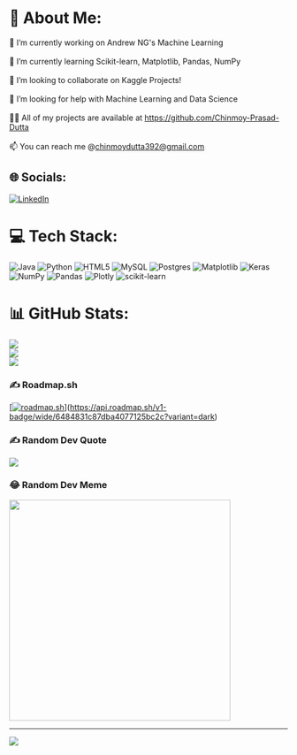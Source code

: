 # 💫 About Me:
🔭 I’m currently working on Andrew NG's Machine Learning<br><br>🌱 I’m currently learning Scikit-learn, Matplotlib, Pandas, NumPy<br><br>👯 I’m looking to collaborate on Kaggle Projects!<br><br>🤝 I’m looking for help with Machine Learning and Data Science<br><br>👨‍💻 All of my projects are available at https://github.com/Chinmoy-Prasad-Dutta<br><br>📫 You can reach me @chinmoydutta392@gmail.com


## 🌐 Socials:
[![LinkedIn](https://img.shields.io/badge/LinkedIn-%230077B5.svg?logo=linkedin&logoColor=white)](https://linkedin.com/in/https://www.linkedin.com/in/chinmoy-dutta-ab682b1a5/) 

# 💻 Tech Stack:
![Java](https://img.shields.io/badge/java-%23ED8B00.svg?style=for-the-badge&logo=openjdk&logoColor=white) ![Python](https://img.shields.io/badge/python-3670A0?style=for-the-badge&logo=python&logoColor=ffdd54) ![HTML5](https://img.shields.io/badge/html5-%23E34F26.svg?style=for-the-badge&logo=html5&logoColor=white) ![MySQL](https://img.shields.io/badge/mysql-%2300000f.svg?style=for-the-badge&logo=mysql&logoColor=white) ![Postgres](https://img.shields.io/badge/postgres-%23316192.svg?style=for-the-badge&logo=postgresql&logoColor=white) ![Matplotlib](https://img.shields.io/badge/Matplotlib-%23ffffff.svg?style=for-the-badge&logo=Matplotlib&logoColor=black) ![Keras](https://img.shields.io/badge/Keras-%23D00000.svg?style=for-the-badge&logo=Keras&logoColor=white) ![NumPy](https://img.shields.io/badge/numpy-%23013243.svg?style=for-the-badge&logo=numpy&logoColor=white) ![Pandas](https://img.shields.io/badge/pandas-%23150458.svg?style=for-the-badge&logo=pandas&logoColor=white) ![Plotly](https://img.shields.io/badge/Plotly-%233F4F75.svg?style=for-the-badge&logo=plotly&logoColor=white) ![scikit-learn](https://img.shields.io/badge/scikit--learn-%23F7931E.svg?style=for-the-badge&logo=scikit-learn&logoColor=white)
# 📊 GitHub Stats:
![](https://github-readme-stats.vercel.app/api?username=Chinmoy-Prasad-Dutta&theme=monokai&hide_border=false&include_all_commits=false&count_private=false)<br/>
![](https://github-readme-streak-stats.herokuapp.com/?user=Chinmoy-Prasad-Dutta&theme=monokai&hide_border=false)<br/>
![](https://github-readme-stats.vercel.app/api/top-langs/?username=Chinmoy-Prasad-Dutta&theme=monokai&hide_border=false&include_all_commits=false&count_private=false&layout=compact)
### ✍️ Roadmap.sh
[[![roadmap.sh](https://api.roadmap.sh/v1-badge/wide/6484831c87dba4077125bc2c?variant=light&roadmaps=ai-data-scientist%2Csql%2Cpython%2Cjava)](https://roadmap.sh)](https://api.roadmap.sh/v1-badge/wide/6484831c87dba4077125bc2c?variant=dark)

### ✍️ Random Dev Quote
![](https://quotes-github-readme.vercel.app/api?type=horizontal&theme=gruvbox)

### 😂 Random Dev Meme
<img src='https://randommeme-five.vercel.app/' style="height: 400px;"/>

---
[![](https://visitcount.itsvg.in/api?id=Chinmoy-Prasad-Dutta&icon=0&color=0)](https://visitcount.itsvg.in)

<!-- Proudly created with GPRM ( https://gprm.itsvg.in ) -->
